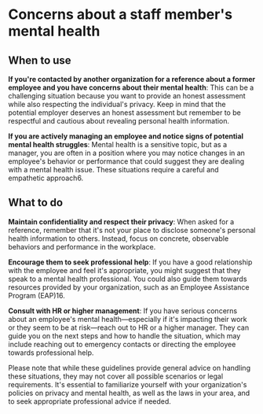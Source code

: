 # Concerns about a staff member's mental health

## When to use

**If you're contacted by another organization for a reference about a former employee and you have concerns about their mental health**: This can be a challenging situation because you want to provide an honest assessment while also respecting the individual's privacy. Keep in mind that the potential employer deserves an honest assessment but remember to be respectful and cautious about revealing personal health information​.

**If you are actively managing an employee and notice signs of potential mental health struggles**: Mental health is a sensitive topic, but as a manager, you are often in a position where you may notice changes in an employee's behavior or performance that could suggest they are dealing with a mental health issue. These situations require a careful and empathetic approach6​.

## What to do

**Maintain confidentiality and respect their privacy**: When asked for a reference, remember that it's not your place to disclose someone's personal health information to others. Instead, focus on concrete, observable behaviors and performance in the workplace​​.

**Encourage them to seek professional help**: If you have a good relationship with the employee and feel it's appropriate, you might suggest that they speak to a mental health professional. You could also guide them towards resources provided by your organization, such as an Employee Assistance Program (EAP)​16​.

**Consult with HR or higher management**: If you have serious concerns about an employee's mental health—especially if it's impacting their work or they seem to be at risk—reach out to HR or a higher manager. They can guide you on the next steps and how to handle the situation, which may include reaching out to emergency contacts or directing the employee towards professional help​​.

Please note that while these guidelines provide general advice on handling these situations, they may not cover all possible scenarios or legal requirements. It's essential to familiarize yourself with your organization's policies on privacy and mental health, as well as the laws in your area, and to seek appropriate professional advice if needed.

